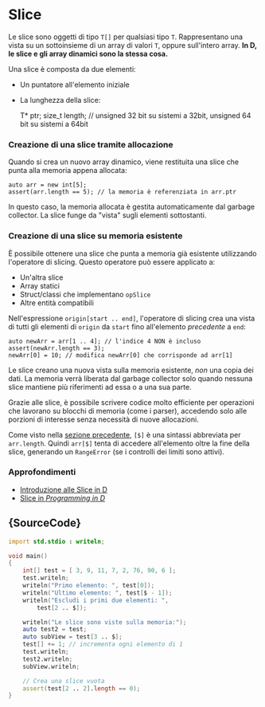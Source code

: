 # Slice

Le slice sono oggetti di tipo `T[]` per qualsiasi tipo `T`.
Rappresentano una vista su un sottoinsieme di un array di valori `T`, oppure sull'intero array.
**In D, le slice e gli array dinamici sono la stessa cosa.**

Una slice è composta da due elementi:
- Un puntatore all'elemento iniziale
- La lunghezza della slice:

    T* ptr;
    size_t length; // unsigned 32 bit su sistemi a 32bit, unsigned 64 bit su sistemi a 64bit

### Creazione di una slice tramite allocazione

Quando si crea un nuovo array dinamico, viene restituita una slice che punta alla memoria appena allocata:

    auto arr = new int[5];
    assert(arr.length == 5); // la memoria è referenziata in arr.ptr

In questo caso, la memoria allocata è gestita automaticamente dal garbage collector. La slice funge da "vista" sugli elementi sottostanti.

### Creazione di una slice su memoria esistente

È possibile ottenere una slice che punta a memoria già esistente utilizzando l'operatore di slicing. Questo operatore può essere applicato a:
- Un'altra slice
- Array statici
- Struct/classi che implementano `opSlice`
- Altre entità compatibili

Nell'espressione `origin[start .. end]`, l'operatore di slicing crea una vista di tutti gli elementi di `origin` da `start` fino all'elemento _precedente_ a `end`:

    auto newArr = arr[1 .. 4]; // l'indice 4 NON è incluso
    assert(newArr.length == 3);
    newArr[0] = 10; // modifica newArr[0] che corrisponde ad arr[1]

Le slice creano una nuova vista sulla memoria esistente, *non* una copia dei dati. La memoria verrà liberata dal garbage collector solo quando nessuna slice mantiene più riferimenti ad essa o a una sua parte.

Grazie alle slice, è possibile scrivere codice molto efficiente per operazioni che lavorano su blocchi di memoria (come i parser), accedendo solo alle porzioni di interesse senza necessità di nuove allocazioni.

Come visto nella [sezione precedente](basics/arrays), `[$]` è una sintassi abbreviata per `arr.length`. Quindi `arr[$]` tenta di accedere all'elemento oltre la fine della slice, generando un `RangeError` (se i controlli dei limiti sono attivi).

### Approfondimenti

- [Introduzione alle Slice in D](http://dlang.org/d-array-article.html)
- [Slice in _Programming in D_](http://ddili.org/ders/d.en/slices.html)

## {SourceCode}

```d
import std.stdio : writeln;

void main()
{
    int[] test = [ 3, 9, 11, 7, 2, 76, 90, 6 ];
    test.writeln;
    writeln("Primo elemento: ", test[0]);
    writeln("Ultimo elemento: ", test[$ - 1]);
    writeln("Escludi i primi due elementi: ",
        test[2 .. $]);

    writeln("Le slice sono viste sulla memoria:");
    auto test2 = test;
    auto subView = test[3 .. $];
    test[] += 1; // incrementa ogni elemento di 1
    test.writeln;
    test2.writeln;
    subView.writeln;

    // Crea una slice vuota
    assert(test[2 .. 2].length == 0);
}
```